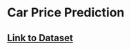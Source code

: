 # Car Price Prediction

## [Link to Dataset](https://www.kaggle.com/nehalbirla/vehicle-dataset-from-cardekho)
